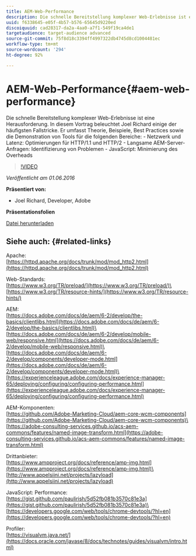 ```yaml
---
title: AEM-Web-Performance
description: Die schnelle Bereitstellung komplexer Web-Erlebnisse ist eine Herausforderung. In diesem Vortrag beleuchtet Joel Richard einige der häufigsten Fallstricke. Die Veranstaltung umfasst Theorie, Beispiele, Best Practices und die Demonstration von Tools.
uuid: f6338645-e05f-4b57-b576-65645d9220ed
discoiquuid: cad28317-da2a-4aa0-a7f1-549f19ca4de1
targetaudience: target-audience advanced
source-git-commit: 75f8d18c3394ff4997322db4745d8cd1004481ec
workflow-type: tm+mt
source-wordcount: '294'
ht-degree: 92%

---
```


# AEM-Web-Performance{#aem-web-performance}

Die schnelle Bereitstellung komplexer Web-Erlebnisse ist eine Herausforderung. In diesem Vortrag beleuchtet Joel Richard einige der häufigsten Fallstricke. Er umfasst Theorie, Beispiele, Best Practices sowie die Demonstration von Tools für die folgenden Bereiche: - Netzwerk und Latenz: Optimierungen für HTTP/1.1 und HTTP/2 - Langsame AEM-Server-Anfragen: Identifizierung von Problemen - JavaScript: Minimierung des Overheads

>[!VIDEO](https://video.tv.adobe.com/v/19296/?quality=9)

*Veröffentlicht am 01.06.2016*

**Präsentiert von:**

* Joel Richard, Developer, Adobe

**Präsentationsfolien**

[Datei herunterladen](assets/aem-gems-060116-web-performance.pdf)

## Siehe auch: {#related-links}

Apache:\
[https://httpd.apache.org/docs/trunk/mod/mod_http2.html](https://httpd.apache.org/docs/trunk/mod/mod_http2.html)

Web-Standards:\
[https://www.w3.org/TR/preload/](https://www.w3.org/TR/preload/)\
[https://www.w3.org/TR/resource-hints/](https://www.w3.org/TR/resource-hints/)

AEM:\
[https://docs.adobe.com/docs/de/aem/6-2/develop/the-basics/clientlibs.html](https://docs.adobe.com/docs/de/aem/6-2/develop/the-basics/clientlibs.html)\
[https://docs.adobe.com/docs/de/aem/6-2/develop/mobile-web/responsive.html](https://docs.adobe.com/docs/de/aem/6-2/develop/mobile-web/responsive.html)\
[https://docs.adobe.com/docs/de/aem/6-2/develop/components/developer-mode.html](https://docs.adobe.com/docs/de/aem/6-2/develop/components/developer-mode.html)\
[https://experienceleague.adobe.com/docs/experience-manager-65/deploying/configuring/configuring-performance.html](https://experienceleague.adobe.com/docs/experience-manager-65/deploying/configuring/configuring-performance.html)

AEM-Komponenten:\
[https://github.com/Adobe-Marketing-Cloud/aem-core-wcm-components](https://github.com/Adobe-Marketing-Cloud/aem-core-wcm-components)\
[https://adobe-consulting-services.github.io/acs-aem-commons/features/named-image-transform.html](https://adobe-consulting-services.github.io/acs-aem-commons/features/named-image-transform.html)

Drittanbieter:\
[https://www.ampproject.org/docs/reference/amp-img.html](https://www.ampproject.org/docs/reference/amp-img.html)\
[http://www.appelsiini.net/projects/lazyload](http://www.appelsiini.net/projects/lazyload)

JavaScript: Performance:\
[https://gist.github.com/paulirish/5d52fb081b3570c81e3a](https://gist.github.com/paulirish/5d52fb081b3570c81e3a)\
[https://developers.google.com/web/tools/chrome-devtools/?hl=en](https://developers.google.com/web/tools/chrome-devtools/?hl=en)

Profiler:\
[https://visualvm.java.net/](https://docs.oracle.com/javase/8/docs/technotes/guides/visualvm/intro.html)

<!--
[Get back to the Overview](https://helpx.adobe.com/experience-manager/kt/eseminars/gems/aem-index.html)
-->
